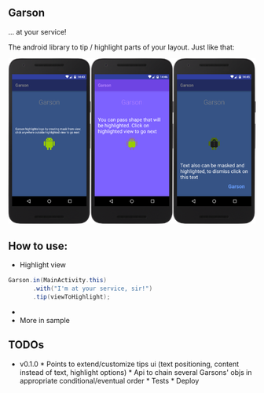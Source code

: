 Garson
---
... at your service!

The android library to tip / highlight parts of your layout.
Just like that:

![](assets/screenshots/garson_sample_screenshots.png)

How to use:
---
- Highlight view
```java
Garson.in(MainActivity.this)
       .with("I'm at your service, sir!")
       .tip(viewToHighlight);
```
-
- More in sample

TODOs
---
* v0.1.0
       * Points to extend/customize tips ui (text positioning, content instead of text, highlight options)
       * Api to chain several Garsons' objs in appropriate conditional/eventual order
       * Tests
       * Deploy
